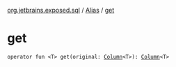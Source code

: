 [org.jetbrains.exposed.sql](../index.md) / [Alias](index.md) / [get](.)

# get

`operator fun <T> get(original: `[`Column`](../-column/index.md)`<T>): `[`Column`](../-column/index.md)`<T>`